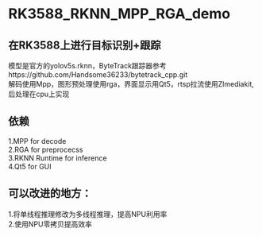 # RK3588_RKNN_MPP_RGA_demo
## 在RK3588上进行目标识别+跟踪  
模型是官方的yolov5s.rknn，ByteTrack跟踪器参考https://github.com/Handsome36233/bytetrack_cpp.git  
解码使用Mpp，图形预处理使用rga，界面显示用Qt5，rtsp拉流使用Zlmediakit,后处理在cpu上实现  

## 依赖  
1.MPP for decode  
2.RGA for preprocecss  
3.RKNN Runtime for inference   
4.Qt5 for GUI   

## 可以改进的地方：    
1.将单线程推理修改为多线程推理，提高NPU利用率  
2.使用NPU零拷贝提高效率  
